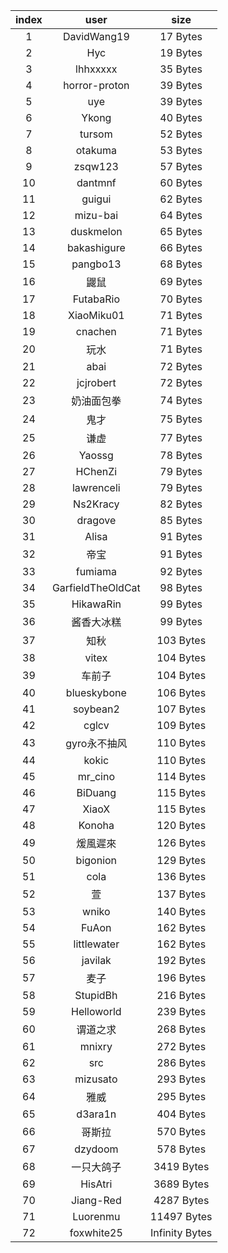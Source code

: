 | index |    user    |   size    |
|:-----:|:----------:|:---------:|
| 1 | DavidWang19 | 17 Bytes |
| 2 | Hyc | 19 Bytes |
| 3 | lhhxxxxx | 35 Bytes |
| 4 | horror-proton | 39 Bytes |
| 5 | uye | 39 Bytes |
| 6 | Ykong | 40 Bytes |
| 7 | tursom | 52 Bytes |
| 8 | otakuma | 53 Bytes |
| 9 | zsqw123 | 57 Bytes |
| 10 | dantmnf | 60 Bytes |
| 11 | guigui | 62 Bytes |
| 12 | mizu-bai | 64 Bytes |
| 13 | duskmelon | 65 Bytes |
| 14 | bakashigure | 66 Bytes |
| 15 | pangbo13 | 68 Bytes |
| 16 | 鼹鼠 | 69 Bytes |
| 17 | FutabaRio | 70 Bytes |
| 18 | XiaoMiku01 | 71 Bytes |
| 19 | cnachen | 71 Bytes |
| 20 | 玩水 | 71 Bytes |
| 21 | abai | 72 Bytes |
| 22 | jcjrobert | 72 Bytes |
| 23 | 奶油面包拳 | 74 Bytes |
| 24 | 鬼才 | 75 Bytes |
| 25 | 谦虚 | 77 Bytes |
| 26 | Yaossg | 78 Bytes |
| 27 | HChenZi | 79 Bytes |
| 28 | lawrenceli | 79 Bytes |
| 29 | Ns2Kracy | 82 Bytes |
| 30 | dragove | 85 Bytes |
| 31 | Alisa | 91 Bytes |
| 32 | 帝宝 | 91 Bytes |
| 33 | fumiama | 92 Bytes |
| 34 | GarfieldTheOldCat | 98 Bytes |
| 35 | HikawaRin | 99 Bytes |
| 36 | 酱香大冰糕 | 99 Bytes |
| 37 | 知秋 | 103 Bytes |
| 38 | vitex | 104 Bytes |
| 39 | 车前子 | 104 Bytes |
| 40 | blueskybone | 106 Bytes |
| 41 | soybean2 | 107 Bytes |
| 42 | cglcv | 109 Bytes |
| 43 | gyro永不抽风 | 110 Bytes |
| 44 | kokic | 110 Bytes |
| 45 | mr_cino | 114 Bytes |
| 46 | BiDuang | 115 Bytes |
| 47 | XiaoX | 115 Bytes |
| 48 | Konoha | 120 Bytes |
| 49 | 煖風遲來 | 126 Bytes |
| 50 | bigonion | 129 Bytes |
| 51 | cola | 136 Bytes |
| 52 | 萱 | 137 Bytes |
| 53 | wniko | 140 Bytes |
| 54 | FuAon | 162 Bytes |
| 55 | littlewater | 162 Bytes |
| 56 | javilak | 192 Bytes |
| 57 | 麦子 | 196 Bytes |
| 58 | StupidBh | 216 Bytes |
| 59 | Helloworld | 239 Bytes |
| 60 | 谓道之求 | 268 Bytes |
| 61 | mnixry | 272 Bytes |
| 62 | src | 286 Bytes |
| 63 | mizusato | 293 Bytes |
| 64 | 雅威 | 295 Bytes |
| 65 | d3ara1n | 404 Bytes |
| 66 | 哥斯拉 | 570 Bytes |
| 67 | dzydoom | 578 Bytes |
| 68 | 一只大鸽子 | 3419 Bytes |
| 69 | HisAtri | 3689 Bytes |
| 70 | Jiang-Red | 4287 Bytes |
| 71 | Luorenmu | 11497 Bytes |
| 72 | foxwhite25 | Infinity Bytes |
